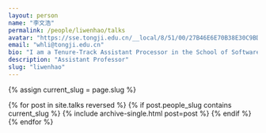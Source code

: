 ```yaml
---
layout: person
name: "李文浩"
permalink: /people/liwenhao/talks
avatar: "https://sse.tongji.edu.cn/__local/8/51/00/27B46E6E70B38E30C9BDCB76DE1_ECD96EE0_112E.jpg"
email: "whli@tongji.edu.cn"
bio: "I am a Tenure-Track Assistant Processor in the School of Software Engineering at the Tongji University. "
description: "Assistant Professor"
slug: "liwenhao"
---
```



{% assign current_slug = page.slug %}  <!-- 获取当前页面的 slug -->

{% for post in site.talks reversed %}
{% if post.people_slug contains current_slug %}
{% include archive-single.html post=post %}
{% endif %}
{% endfor %}